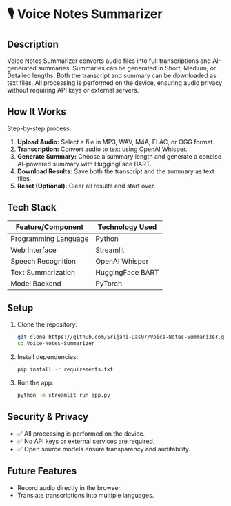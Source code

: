 # 🎙️ Voice Notes Summarizer

## Description

Voice Notes Summarizer converts audio files into full transcriptions and AI-generated summaries. Summaries can be generated in Short, Medium, or Detailed lengths. Both the transcript and summary can be downloaded as text files. All processing is performed on the device, ensuring audio privacy without requiring API keys or external servers.

## How It Works

Step-by-step process:

1. **Upload Audio:** Select a file in MP3, WAV, M4A, FLAC, or OGG format.  
2. **Transcription:** Convert audio to text using OpenAI Whisper.  
3. **Generate Summary:** Choose a summary length and generate a concise AI-powered summary with HuggingFace BART.  
4. **Download Results:** Save both the transcript and the summary as text files.  
5. **Reset (Optional):** Clear all results and start over.

## Tech Stack

| **Feature/Component**        | **Technology Used**                       |
|--------------------------|--------------------------------------|
| Programming Language      | Python                               |
| Web Interface             | Streamlit                            |
| Speech Recognition        | OpenAI Whisper                       |
| Text Summarization        | HuggingFace BART                     |
| Model Backend             | PyTorch                              |

## Setup

1. Clone the repository:
    ```bash
    git clone https://github.com/Srijani-Das07/Voice-Notes-Summarizer.git
    cd Voice-Notes-Summarizer
    ```
2. Install dependencies:
    ```bash
    pip install -r requirements.txt
    ```
3. Run the app:
    ```bash
    python -m streamlit run app.py
    ```

## Security & Privacy

- ✅ All processing is performed on the device.  
- ✅ No API keys or external services are required.  
- ✅ Open source models ensure transparency and auditability.  

## Future Features

- Record audio directly in the browser.  
- Translate transcriptions into multiple languages.

